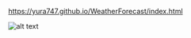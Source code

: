 https://yura747.github.io/WeatherForecast/index.html

![alt text](https://i.ibb.co/wymh7dk/48d55e22560195-5631516579991.gif)




